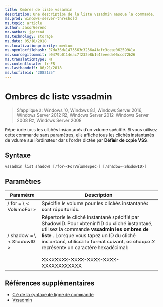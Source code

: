 ```yaml
---
title: Ombres de liste vssadmin
description: Une description de la liste vssadmin masque la commande.
ms.prod: windows-server-threshold
ms.topic: article
author: JasonGerend
ms.author: jgerend
ms.technology: storage
ms.date: 05/18/2018
ms.localizationpriority: medium
ms.openlocfilehash: 07da36da1473563c3236a4fafc3ceae06259981a
ms.sourcegitcommit: e0479b0114eac7f232e8b1e45eeede96ccd72b26
ms.translationtype: MT
ms.contentlocale: fr-FR
ms.lasthandoff: 06/22/2018
ms.locfileid: "2082155"
---
```

# <a name="vssadmin-list-shadows"></a>Ombres de liste vssadmin

>S’applique à: Windows 10, Windows 8.1, Windows Server 2016, Windows Server 2012 R2, Windows Server 2012, Windows Server 2008 R2, Windows Server 2008

Répertorie tous les clichés instantanés d’un volume spécifié. Si vous utilisez cette commande sans paramètres, elle affiche tous les clichés instantanés de volume sur l’ordinateur dans l’ordre dictée par **Définir de copie VSS**.

## <a name="syntax"></a>Syntaxe

```PowerShell
vssadmin list shadows [/for=<ForVolumeSpec>] [/shadow=<ShadowID>]
```

## <a name="parameters"></a>Paramètres

|Paramètre|Description|
|---|---|
|/ for = \ < VolumeFor >|Spécifie le volume pour les clichés instantanés sont répertoriés.|
|/ shadow = \ < ShadowID >|Répertorie le cliché instantané spécifié par ShadowID. Pour obtenir l’ID du cliché instantané, utilisez la commande **vssadmin les ombres de liste** . Lorsque vous tapez un ID du cliché instantané, utilisez le format suivant, où chaque *X* représente un caractère hexadécimal:<br><br>XXXXXXXX-XXXX-XXXX-XXXX-XXXXXXXXXXXX.|

## <a name="additional-references"></a>Références supplémentaires

* [Clé de la syntaxe de ligne de commande](https://docs.microsoft.com/previous-versions/windows/it-pro/windows-server-2012-r2-and-2012/cc771080(v%3dws.11))
* [Vssadmin](vssadmin.md)